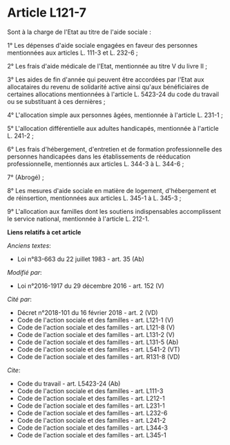 # Article L121-7

Sont à la charge de l'Etat au titre de l'aide sociale : 

1° Les dépenses d'aide sociale engagées en faveur des personnes mentionnées aux articles L. 111-3 et L. 232-6 ; 

2° Les frais d'aide médicale de l'Etat, mentionnée au titre V du livre II ; 

3° Les aides de fin d'année qui peuvent être accordées par l'Etat aux allocataires du revenu de solidarité active ainsi
qu'aux bénéficiaires de certaines allocations mentionnées à l'article L. 5423-24 du code du travail ou se substituant à ces
dernières ; 

4° L'allocation simple aux personnes âgées, mentionnée à l'article L. 231-1 ; 

5° L'allocation différentielle aux adultes handicapés, mentionnée à l'article L. 241-2 ; 

6° Les frais d'hébergement, d'entretien et de formation professionnelle des personnes handicapées dans les établissements de
rééducation professionnelle, mentionnés aux articles L. 344-3 à L. 344-6 ; 

7° (Abrogé) ; 

8° Les mesures d'aide sociale en matière de logement, d'hébergement et de réinsertion, mentionnées aux articles L. 345-1 à L.
345-3 ; 

9° L'allocation aux familles dont les soutiens indispensables accomplissent le service national, mentionnée à l'article L.
212-1.

**Liens relatifs à cet article**

_Anciens textes_:

  - Loi n°83-663 du 22 juillet 1983 - art. 35 (Ab)

_Modifié par_:

  - Loi n°2016-1917 du 29 décembre 2016 - art. 152 (V)

_Cité par_:

  - Décret n°2018-101 du 16 février 2018 - art. 2 (VD)
  - Code de l'action sociale et des familles - art. L121-1 (V)
  - Code de l'action sociale et des familles - art. L121-8 (V)
  - Code de l'action sociale et des familles - art. L131-2 (V)
  - Code de l'action sociale et des familles - art. L131-5 (Ab)
  - Code de l'action sociale et des familles - art. L541-2 (VT)
  - Code de l'action sociale et des familles - art. R131-8 (VD)

_Cite_:

  - Code du travail - art. L5423-24 (Ab)
  - Code de l'action sociale et des familles - art. L111-3
  - Code de l'action sociale et des familles - art. L212-1
  - Code de l'action sociale et des familles - art. L231-1
  - Code de l'action sociale et des familles - art. L232-6
  - Code de l'action sociale et des familles - art. L241-2
  - Code de l'action sociale et des familles - art. L344-3
  - Code de l'action sociale et des familles - art. L345-1
